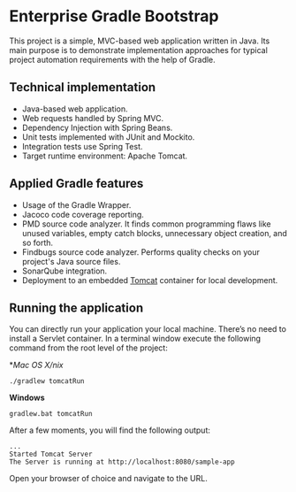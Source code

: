 # Enterprise Gradle Bootstrap

This project is a simple, MVC-based web application written in Java. Its main purpose is to demonstrate implementation approaches for typical project automation requirements with the help of Gradle.

## Technical implementation

* Java-based web application.
* Web requests handled by Spring MVC.
* Dependency Injection with Spring Beans.
* Unit tests implemented with JUnit and Mockito.
* Integration tests use Spring Test.
* Target runtime environment: Apache Tomcat.

## Applied Gradle features

* Usage of the Gradle Wrapper.
* Jacoco code coverage reporting.
* PMD source code analyzer. It finds common programming flaws like unused variables, empty catch blocks, unnecessary object creation, and so forth.
* Findbugs source code analyzer. Performs quality checks on your project's Java source files.
* SonarQube integration.
* Deployment to an embedded [Tomcat](http://tomcat.apache.org/) container for local development.

## Running the application

You can directly run your application your local machine. There’s no need to install a Servlet container. In a terminal
window execute the following command from the root level of the project:

**Mac OS X/*nix**

    ./gradlew tomcatRun

**Windows**

    gradlew.bat tomcatRun

After a few moments, you will find the following output:

    ...
    Started Tomcat Server
    The Server is running at http://localhost:8080/sample-app

Open your browser of choice and navigate to the URL.